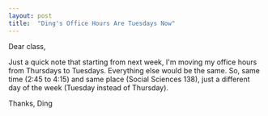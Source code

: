 ```yaml
---
layout: post
title:  "Ding's Office Hours Are Tuesdays Now"
---
```


Dear class,

Just a quick note that starting from next week, I'm moving my office hours from Thursdays to Tuesdays. Everything else would be the same. So, same time (2:45 to 4:15) and same place (Social Sciences 138), just a different day of the week (Tuesday instead of Thursday).

Thanks,
Ding